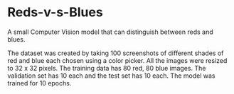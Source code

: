 # Reds-v-s-Blues
A small Computer Vision model that can distinguish between reds and blues.


The dataset was created by taking 100 screenshots of different shades of red and blue each chosen using a color picker. 
All the images were resized to 32 x 32 pixels. 
The training data has 80 red, 80 blue images. 
The validation set has 10 each and the test set has 10 each. 
The model was trained for 10 epochs.
